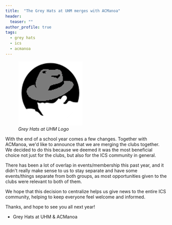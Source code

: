 ```yaml
---
title:  "The Grey Hats at UHM merges with ACManoa"
header:
  teaser: ""
author_profile: true
tags:
  - grey hats
  - ics
  - acmanoa
---
```


<figure class="full">
    <img src="/images/greyhats.png">
    <figcaption><em>Grey Hats at UHM Logo</em></figcaption>
</figure>

With the end of a school year comes a few changes. Together with ACManoa, we'd like to announce that we are merging the clubs together. We decided to do this because we deemed it was the most beneficial choice not just for the clubs, but also for the ICS community in general. 

There has been a lot of overlap in events/membership this past year, and it didn't really make sense to us to stay separate and have some events/things separate from both groups, as most opportunities given to the clubs were relevant to both of them.

We hope that this decision to centralize helps us give news to the entire ICS community, helping to keep everyone feel welcome and informed.

Thanks, and hope to see you all next year!

- Grey Hats at UHM & ACManoa
